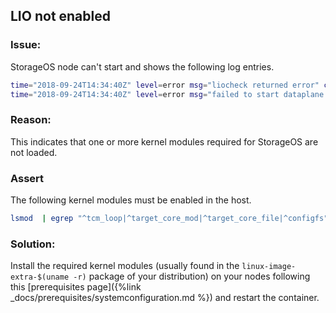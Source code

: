 ## LIO not enabled

### Issue:
StorageOS node can't start and shows the following log entries.

```bash
time="2018-09-24T14:34:40Z" level=error msg="liocheck returned error" category=liocheck error="exit status 1" module=dataplane stderr="Sysfs root '/sys/kernel/config/target' is missing, is kernel configfs present and target_core_mod loaded? category=fslio level=warn\nRuntime error checking stage 'target_core_mod': SysFs root missing category=fslio level=warn\nliocheck: FAIL (lio_capable_system() returns failure) category=fslio level=fatal\n" stdout=
time="2018-09-24T14:34:40Z" level=error msg="failed to start dataplane services" error="system dependency check failed: exit status 1" module=command
```

### Reason:
This indicates that one or more kernel modules required for StorageOS are
not loaded.

### Assert
The following kernel modules must be enabled in the host.
```bash
lsmod  | egrep "^tcm_loop|^target_core_mod|^target_core_file|^configfs"
```

### Solution:
Install the required kernel modules (usually found in the
`linux-image-extra-$(uname -r)` package of your distribution) on your nodes
following this [prerequisites page]({%link
_docs/prerequisites/systemconfiguration.md %}) and restart the container.

